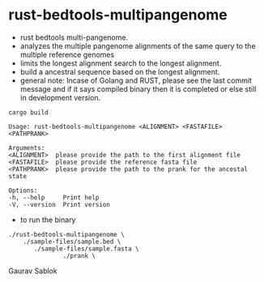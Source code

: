 # rust-bedtools-multipangenome
 - rust bedtools multi-pangenome. 
 - analyzes the multiple pangenome alignments of the same query to the multiple reference genomes
 - limits the longest alignment search to the longest alignment.  
 - build a ancestral sequence based on the longest alignment. 
 - general note: Incase of Golang and RUST, please see the last commit message and if it says compiled binary then it is completed or else still in development version.


  ```
  cargo build 
  ```

  ```
  Usage: rust-bedtools-multipangenome <ALIGNMENT> <FASTAFILE> <PATHPRANK>

  Arguments:
  <ALIGNMENT>  please provide the path to the first alignment file
  <FASTAFILE>  please provide the reference fasta file
  <PATHPRANK>  please provide the path to the prank for the ancestal state

  Options:
  -h, --help     Print help
  -V, --version  Print version

  ```
  - to run the binary
  ```
  ./rust-bedtools-multipangenome \ 
      ./sample-files/sample.bed \
         ./sample-files/sample.fasta \ 
                 ./prank \
  ```

  Gaurav Sablok
